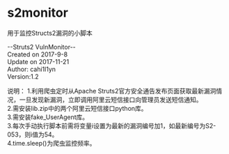 # s2monitor  
用于监控Structs2漏洞的小脚本  

--Struts2 VulnMonitor--  
Created on 2017-9-8  
Update on 2017-11-21  
Author: cahi1l1yn  
Version:1.2  

说明：
1.利用爬虫定时从Apache Struts2官方安全通告发布页面获取最新漏洞情况，一旦发现新漏洞，立即调用阿里云短信接口向管理员发送短信通知。  
2.需安装lib.zip中的两个阿里云短信接口python库。  
3.需安装fake_UserAgent库。  
3.每次手动执行脚本前需将变量i设置为最新的漏洞编号加1，如最新编号为S2-053，则i值为54。  
4.time.sleep()为爬虫监控频率。  
